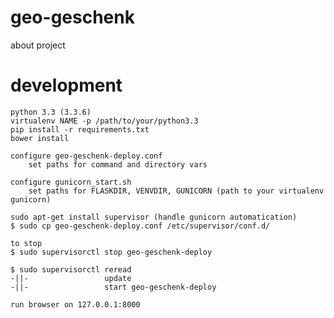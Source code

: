# geo-geschenk
about project

# development

    python 3.3 (3.3.6)
    virtualenv NAME -p /path/to/your/python3.3
    pip install -r requirements.txt
    bower install

    configure geo-geschenk-deploy.conf
        set paths for command and directory vars

    configure gunicorn_start.sh
        set paths for FLASKDIR, VENVDIR, GUNICORN (path to your virtualenv gunicorn)

    sudo apt-get install supervisor (handle gunicorn automatication)
    $ sudo cp geo-geschenk-deploy.conf /etc/supervisor/conf.d/

    to stop
    $ sudo supervisorctl stop geo-geschenk-deploy

    $ sudo supervisorctl reread
    -||-                 update
    -||-                 start geo-geschenk-deploy

    run browser on 127.0.0.1:8000



